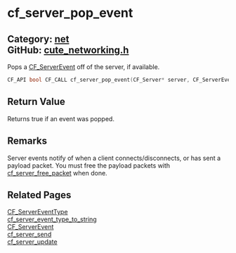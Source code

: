 [](../header.md ':include')

# cf_server_pop_event

Category: [net](/api_reference?id=net)  
GitHub: [cute_networking.h](https://github.com/RandyGaul/cute_framework/blob/master/include/cute_networking.h)  
---

Pops a [CF_ServerEvent](/net/cf_serverevent.md) off of the server, if available.

```cpp
CF_API bool CF_CALL cf_server_pop_event(CF_Server* server, CF_ServerEvent* event);
```

## Return Value

Returns true if an event was popped.

## Remarks

Server events notify of when a client connects/disconnects, or has sent a payload packet.
You must free the payload packets with [cf_server_free_packet](/net/cf_server_free_packet.md) when done.

## Related Pages

[CF_ServerEventType](/net/cf_servereventtype.md)  
[cf_server_event_type_to_string](/net/cf_server_event_type_to_string.md)  
[CF_ServerEvent](/net/cf_serverevent.md)  
[cf_server_send](/net/cf_server_send.md)  
[cf_server_update](/net/cf_server_update.md)  
